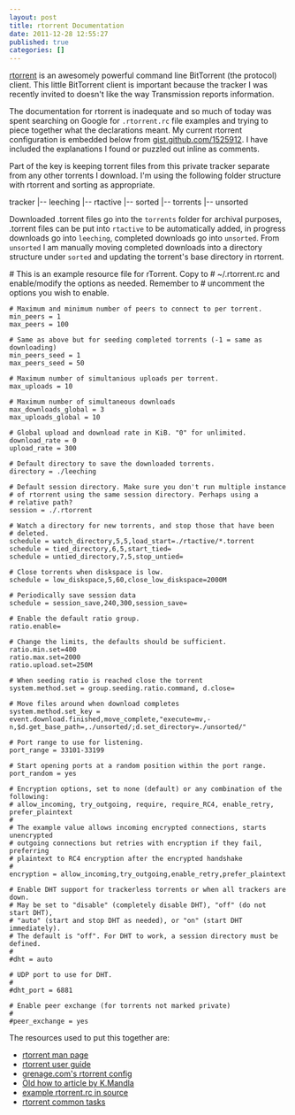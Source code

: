 ```yaml
---
layout: post
title: rtorrent Documentation
date: 2011-12-28 12:55:27
published: true
categories: []
---
```

 
[rtorrent](http://libtorrent.rakshasa.no) is an awesomely powerful command line BitTorrent (the protocol) client. This little BitTorrent client is important because the tracker I was recently invited to doesn't like the way Transmission reports information.

The documentation for rtorrent is inadequate and so much of today was spent searching on Google for `.rtorrent.rc` file examples and trying to piece together what the declarations meant. My current rtorrent configuration is embedded below from [gist.github.com/1525912](http://gist.github.com/1525912). I have included the explanations I found or puzzled out inline as comments.

Part of the key is keeping torrent files from this private tracker separate from any other torrents I download. I'm using the following folder structure with rtorrent and sorting as appropriate.

<script src="https://gist.github.com/1525912.js?file=gistfile1.txt"></script>
<noscript>
    tracker
    |-- leeching
    |-- rtactive
    |-- sorted
    |-- torrents
    |-- unsorted
</noscript>

Downloaded .torrent files go into the `torrents` folder for archival purposes, .torrent files can be put into `rtactive` to be automatically added, in progress downloads go into `leeching`, completed downloads go into `unsorted`. From `unsorted` I am manually moving completed downloads into a directory structure under `sorted` and updating the torrent's base directory in rtorrent.

<script src="https://gist.github.com/1525912.js?file=.rtorrent.rc"></script>
<noscript>
    # This is an example resource file for rTorrent. Copy to
    # ~/.rtorrent.rc and enable/modify the options as needed. Remember to
    # uncomment the options you wish to enable.

    # Maximum and minimum number of peers to connect to per torrent.
    min_peers = 1
    max_peers = 100

    # Same as above but for seeding completed torrents (-1 = same as downloading)
    min_peers_seed = 1
    max_peers_seed = 50

    # Maximum number of simultanious uploads per torrent.
    max_uploads = 10

    # Maximum number of simultaneous downloads
    max_downloads_global = 3
    max_uploads_global = 10

    # Global upload and download rate in KiB. "0" for unlimited.
    download_rate = 0
    upload_rate = 300

    # Default directory to save the downloaded torrents.
    directory = ./leeching

    # Default session directory. Make sure you don't run multiple instance
    # of rtorrent using the same session directory. Perhaps using a
    # relative path?
    session = ./.rtorrent

    # Watch a directory for new torrents, and stop those that have been
    # deleted.
    schedule = watch_directory,5,5,load_start=./rtactive/*.torrent
    schedule = tied_directory,6,5,start_tied=
    schedule = untied_directory,7,5,stop_untied=

    # Close torrents when diskspace is low.
    schedule = low_diskspace,5,60,close_low_diskspace=2000M

    # Periodically save session data
    schedule = session_save,240,300,session_save=

    # Enable the default ratio group.
    ratio.enable=

    # Change the limits, the defaults should be sufficient.
    ratio.min.set=400
    ratio.max.set=2000
    ratio.upload.set=250M

    # When seeding ratio is reached close the torrent
    system.method.set = group.seeding.ratio.command, d.close=

    # Move files around when download completes
    system.method.set_key = event.download.finished,move_complete,"execute=mv,-n,$d.get_base_path=,./unsorted/;d.set_directory=./unsorted/"

    # Port range to use for listening.
    port_range = 33101-33199

    # Start opening ports at a random position within the port range.
    port_random = yes

    # Encryption options, set to none (default) or any combination of the following:
    # allow_incoming, try_outgoing, require, require_RC4, enable_retry, prefer_plaintext
    #
    # The example value allows incoming encrypted connections, starts unencrypted
    # outgoing connections but retries with encryption if they fail, preferring
    # plaintext to RC4 encryption after the encrypted handshake
    #
    encryption = allow_incoming,try_outgoing,enable_retry,prefer_plaintext

    # Enable DHT support for trackerless torrents or when all trackers are down.
    # May be set to "disable" (completely disable DHT), "off" (do not start DHT),
    # "auto" (start and stop DHT as needed), or "on" (start DHT immediately).
    # The default is "off". For DHT to work, a session directory must be defined.
    # 
    #dht = auto

    # UDP port to use for DHT. 
    # 
    #dht_port = 6881

    # Enable peer exchange (for torrents not marked private)
    #
    #peer_exchange = yes
</noscript>

The resources used to put this together are:

* [rtorrent man page](http://libtorrent.rakshasa.no/rtorrent/rtorrent.1.html)
* [rtorrent user guide](http://libtorrent.rakshasa.no/wiki/RTorrentUserGuide)
* [grenage.com's rtorrent config](http://grenage.com/rtorrent.html)
* [Old how to article by K.Mandla](http://kmandla.wordpress.com/2007/05/02/howto-use-rtorrent-like-a-pro/)
* [example rtorrent.rc in source](http://libtorrent.rakshasa.no/browser/trunk/rtorrent/doc/rtorrent.rc?rev=latest)
* [rtorrent common tasks](http://libtorrent.rakshasa.no/wiki/RTorrentCommonTasks)